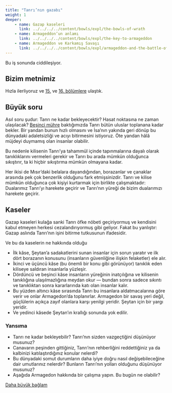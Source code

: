 ```yaml
---
title: "Tanrı’nın gazabı"
weight: 1
deeper:
    - name: Gazap kaseleri
      link: ../../../../content/bowls/expl/the-bowls-of-wrath
    - name: Armageddon’un anlamı
      link: ../../../../content/bowls/expl/the-key-to-armageddon
    - name: Armageddon ve Karkamış Savaşı
      link: ../../../../content/bowls/expl/armageddon-and-the-battle-of-karkemish
---
```


Bu iş sonunda ciddileşiyor.

## Bizim metnimiz

<a name="8d4c"></a>
Hızla ilerliyoruz ve [15.](https://www.bibleserver.com/TR/Vahiy15) ve [16. bölümlere](https://www.bibleserver.com/TR/Vahiy16) ulaştık.

## Büyük soru

<a name="5a01"></a>
Asıl soru şudur: Tanrı ne kadar bekleyecektir? Hasat noktasına ne zaman ulaşılacak? [Beşinci mühre](https://www.bibleserver.com/TR/Vahiy6%3A9-11) baktığımızda Tanrı bütün uluslar toplanana kadar bekler. Bir yandan bunun hızlı olmasını ve İsa’nın yakında geri dönüp bu dünyadaki adaletsizliği ve acıyı bitirmesini istiyoruz. Öte yandan hâlâ müjdeyi duymamış olan insanlar olabilir.

Bu nedenle kilisenin Tanrı’ya tahammül içinde tapınmalarına dayalı olarak tanıklıklarını vermeleri gerekir ve Tanrı bu arada mümkün olduğunca sıkıştırır, ta ki hiçbir sıkıştırma mümkün olmayana kadar.

Her ikisi de Mısır’daki belalara dayandığından, borazanlar ve çanaklar arasında pek çok benzerlik olduğunu fark etmişsinizdir. Tanrı ve kilise mümkün olduğunca çok kişiyi kurtarmak için birlikte çalışmaktadır: Dualarımız Tanrı’yı harekete geçirir ve Tanrı’nın yüreği de bizim dualarımızı harekete geçirir.

## Kaseler

<a name="f16f"></a>
Gazap kaseleri kulağa sanki Tanrı öfke nöbeti geçiriyormuş ve kendisini kabul etmeyen herkesi cezalandırıyormuş gibi geliyor. Fakat bu yanlıştır: Gazap aslında Tanrı’nın işini bitirme tutkusunun ifadesidir.

Ve bu da kaselerin ne hakkında olduğu

- İlk kâse, Şeytan’a sadakatlerini sunan insanlar için sorun yaratır ve ilk dört borazanın konusunu (insanların güvenliğine ilişkin felaketler) ele alır.
- İkinci ve üçüncü kâse (bu önemli bir konu gibi görünüyor) tanıklık eden kiliseye saldıran insanlarla yüzleşir.
- Dördüncü ve beşinci kâse insanların yüreğinin inatçılığına ve kilisenin tanıklığına ulaşılmazlığına meydan okur — bundan sonra sadece sıkıntı ve tanıklıktan sonra kararlarında katı olan insanlar kalır.
- Bu yüzden altıncı kâse sırasında Tanrı bu insanlara aldatmacalarına göre verir ve onlar Armagedon’da toplanırlar. Armagedon bir savaş yeri değil, güçlülerin açıkça zayıf olanlara karşı yenilgi yeridir. Şeytan için bir yargı yeridir.
- Ve yedinci kâsede Şeytan’ın krallığı sonunda yok edilir.

### Yansıma

<a name="3fce"></a>
- Tanrı ne kadar bekleyebilir? Tanrı’nın sizden vazgeçtiğini düşünüyor musunuz?
- Canavarın peşinden gittiğiniz, Tanrı’nın rehberliğini reddettiğiniz ya da kalbinizi katılaştırdığınız konular nelerdi?
- Bu dünyadaki somut durumların daha iyiye doğru nasıl değişebileceğine dair umutlarınız nelerdir? Bunların Tanrı’nın yolları olduğunu düşünüyor musunuz?
- Aşağıda Armagedon hakkında bir çalışma yapın. Bu bugün ne olabilir?

[Daha büyük bağlam](../../../../gen/index/appl/the-book-of-revelation)
